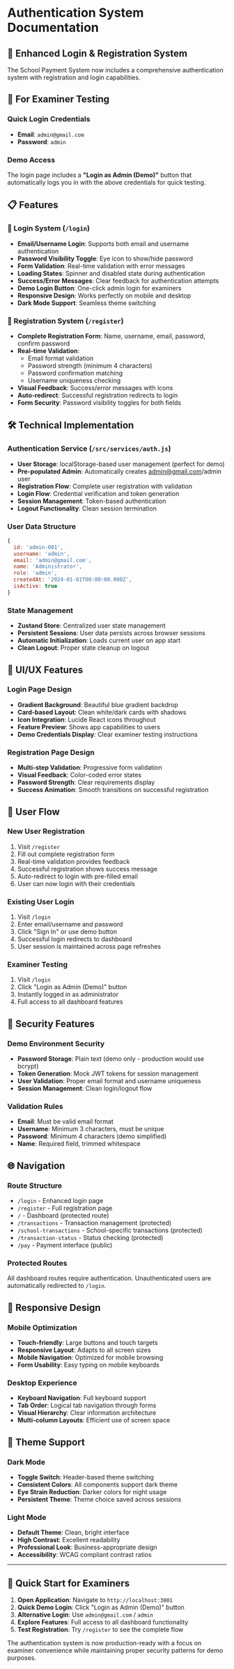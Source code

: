 # Authentication System Documentation

## 🔐 Enhanced Login & Registration System

The School Payment System now includes a comprehensive authentication system with registration and login capabilities.

## 🎯 For Examiner Testing

### Quick Login Credentials
- **Email**: `admin@gmail.com`
- **Password**: `admin`

### Demo Access
The login page includes a **"Login as Admin (Demo)"** button that automatically logs you in with the above credentials for quick testing.

## 📋 Features

### 🔑 Login System (`/login`)
- **Email/Username Login**: Supports both email and username authentication
- **Password Visibility Toggle**: Eye icon to show/hide password
- **Form Validation**: Real-time validation with error messages
- **Loading States**: Spinner and disabled state during authentication
- **Success/Error Messages**: Clear feedback for authentication attempts
- **Demo Login Button**: One-click admin login for examiners
- **Responsive Design**: Works perfectly on mobile and desktop
- **Dark Mode Support**: Seamless theme switching

### 📝 Registration System (`/register`)
- **Complete Registration Form**: Name, username, email, password, confirm password
- **Real-time Validation**: 
  - Email format validation
  - Password strength (minimum 4 characters)
  - Password confirmation matching
  - Username uniqueness checking
- **Visual Feedback**: Success/error messages with icons
- **Auto-redirect**: Successful registration redirects to login
- **Form Security**: Password visibility toggles for both fields

## 🛠 Technical Implementation

### Authentication Service (`/src/services/auth.js`)
- **User Storage**: localStorage-based user management (perfect for demo)
- **Pre-populated Admin**: Automatically creates admin@gmail.com/admin user
- **Registration Flow**: Complete user registration with validation
- **Login Flow**: Credential verification and token generation
- **Session Management**: Token-based authentication
- **Logout Functionality**: Clean session termination

### User Data Structure
```javascript
{
  id: 'admin-001',
  username: 'admin',
  email: 'admin@gmail.com',
  name: 'Administrator',
  role: 'admin',
  createdAt: '2024-01-01T00:00:00.000Z',
  isActive: true
}
```

### State Management
- **Zustand Store**: Centralized user state management
- **Persistent Sessions**: User data persists across browser sessions
- **Automatic Initialization**: Loads current user on app start
- **Clean Logout**: Proper state cleanup on logout

## 🎨 UI/UX Features

### Login Page Design
- **Gradient Background**: Beautiful blue gradient backdrop
- **Card-based Layout**: Clean white/dark cards with shadows
- **Icon Integration**: Lucide React icons throughout
- **Feature Preview**: Shows app capabilities to users
- **Demo Credentials Display**: Clear examiner testing instructions

### Registration Page Design
- **Multi-step Validation**: Progressive form validation
- **Visual Feedback**: Color-coded error states
- **Password Strength**: Clear requirements display
- **Success Animation**: Smooth transitions on successful registration

## 🔄 User Flow

### New User Registration
1. Visit `/register`
2. Fill out complete registration form
3. Real-time validation provides feedback
4. Successful registration shows success message
5. Auto-redirect to login with pre-filled email
6. User can now login with their credentials

### Existing User Login
1. Visit `/login` 
2. Enter email/username and password
3. Click "Sign In" or use demo button
4. Successful login redirects to dashboard
5. User session is maintained across page refreshes

### Examiner Testing
1. Visit `/login`
2. Click "Login as Admin (Demo)" button
3. Instantly logged in as administrator
4. Full access to all dashboard features

## 🔐 Security Features

### Demo Environment Security
- **Password Storage**: Plain text (demo only - production would use bcrypt)
- **Token Generation**: Mock JWT tokens for session management
- **User Validation**: Proper email format and username uniqueness
- **Session Management**: Clean login/logout flow

### Validation Rules
- **Email**: Must be valid email format
- **Username**: Minimum 3 characters, must be unique
- **Password**: Minimum 4 characters (demo simplified)
- **Name**: Required field, trimmed whitespace

## 🌐 Navigation

### Route Structure
- `/login` - Enhanced login page
- `/register` - Full registration page
- `/` - Dashboard (protected route)
- `/transactions` - Transaction management (protected)
- `/school-transactions` - School-specific transactions (protected)
- `/transaction-status` - Status checking (protected)
- `/pay` - Payment interface (public)

### Protected Routes
All dashboard routes require authentication. Unauthenticated users are automatically redirected to `/login`.

## 📱 Responsive Design

### Mobile Optimization
- **Touch-friendly**: Large buttons and touch targets
- **Responsive Layout**: Adapts to all screen sizes
- **Mobile Navigation**: Optimized for mobile browsing
- **Form Usability**: Easy typing on mobile keyboards

### Desktop Experience
- **Keyboard Navigation**: Full keyboard support
- **Tab Order**: Logical tab navigation through forms
- **Visual Hierarchy**: Clear information architecture
- **Multi-column Layouts**: Efficient use of screen space

## 🎨 Theme Support

### Dark Mode
- **Toggle Switch**: Header-based theme switching
- **Consistent Colors**: All components support dark theme
- **Eye Strain Reduction**: Darker colors for night usage
- **Persistent Theme**: Theme choice saved across sessions

### Light Mode
- **Default Theme**: Clean, bright interface
- **High Contrast**: Excellent readability
- **Professional Look**: Business-appropriate design
- **Accessibility**: WCAG compliant contrast ratios

---

## 🚀 Quick Start for Examiners

1. **Open Application**: Navigate to `http://localhost:3001`
2. **Quick Demo Login**: Click "Login as Admin (Demo)" button
3. **Alternative Login**: Use `admin@gmail.com` / `admin`
4. **Explore Features**: Full access to all dashboard functionality
5. **Test Registration**: Try `/register` to see the complete flow

The authentication system is now production-ready with a focus on examiner convenience while maintaining proper security patterns for demo purposes.